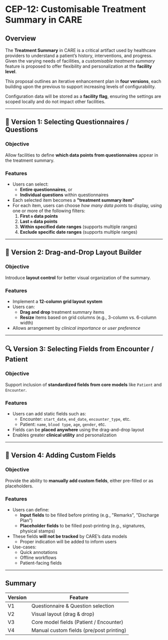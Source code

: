 # CEP-12: Customisable Treatment Summary in CARE

## Overview

The **Treatment Summary** in CARE is a critical artifact used by healthcare providers to understand a patient’s history, interventions, and progress. Given the varying needs of facilities, a *customisable treatment summary* feature is proposed to offer flexibility and personalization at the **facility level**.

This proposal outlines an iterative enhancement plan in **four versions**, each building upon the previous to support increasing levels of configurability.

Configuration data will be stored as a **facility flag**, ensuring the settings are scoped locally and do not impact other facilities.

---

## 🔧 Version 1: Selecting Questionnaires / Questions

### Objective
Allow facilities to define **which data points from questionnaires** appear in the treatment summary.

### Features
- Users can select:
  - **Entire questionnaires**, or
  - **Individual questions** within questionnaires
- Each selected item becomes a **"treatment summary item"**
- For each item, users can choose *how many data points* to display, using one or more of the following filters:
  1. **First `n` data points**
  2. **Last `n` data points**
  3. **Within specified date ranges** (supports multiple ranges)
  4. **Exclude specific date ranges** (supports multiple ranges)

---

## 🧩 Version 2: Drag-and-Drop Layout Builder

### Objective
Introduce **layout control** for better visual organization of the summary.

### Features
- Implement a **12-column grid layout system**
- Users can:
  - **Drag and drop** treatment summary items
  - **Resize** items based on grid columns (e.g., 3-column vs. 6-column width)
- Allows arrangement by *clinical importance* or *user preference*

---

## 🔍 Version 3: Selecting Fields from Encounter / Patient

### Objective
Support inclusion of **standardized fields from core models** like `Patient` and `Encounter`.

### Features
- Users can add static fields such as:
  - Encounter: `start_date`, `end_date`, `encounter_type`, etc.
  - Patient: `name`, `blood type`, `age`, `gender`, etc.
- Fields can be **placed anywhere** using the drag-and-drop layout
- Enables greater **clinical utility** and personalization

---

## 📝 Version 4: Adding Custom Fields

### Objective
Provide the ability to **manually add custom fields**, either pre-filled or as placeholders.

### Features
- Users can define:
  - **Input fields** to be filled before printing (e.g., "Remarks", "Discharge Plan")
  - **Placeholder fields** to be filled post-printing (e.g., signatures, physical stamps)
- These fields **will not be tracked** by CARE’s data models
  - Proper indication will be added to inform users
- Use-cases:
  - Quick annotations
  - Offline workflows
  - Patient-facing fields

---

## Summary

| Version | Feature                                        |
|---------|------------------------------------------------|
| V1      | Questionnaire & Question selection             |
| V2      | Visual layout (drag & drop)                    |
| V3      | Core model fields (Patient / Encounter)         |
| V4      | Manual custom fields (pre/post printing)        |
